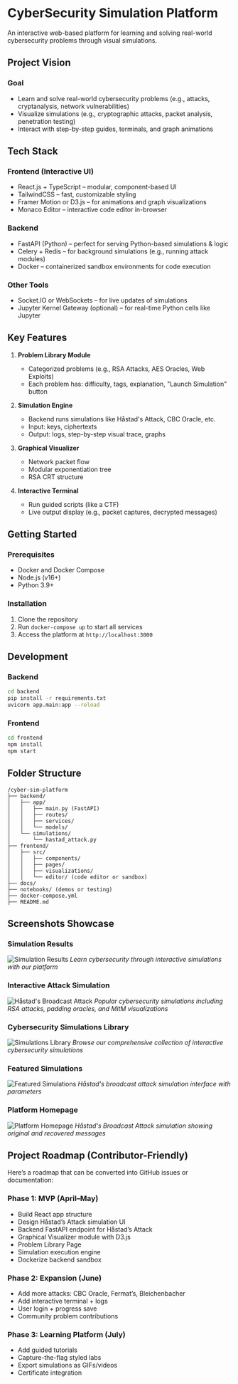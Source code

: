 # CyberSecurity Simulation Platform

An interactive web-based platform for learning and solving real-world cybersecurity problems through visual simulations.

## Project Vision

### Goal
- Learn and solve real-world cybersecurity problems (e.g., attacks, cryptanalysis, network vulnerabilities)
- Visualize simulations (e.g., cryptographic attacks, packet analysis, penetration testing)
- Interact with step-by-step guides, terminals, and graph animations

## Tech Stack

### Frontend (Interactive UI)
- React.js + TypeScript – modular, component-based UI
- TailwindCSS – fast, customizable styling
- Framer Motion or D3.js – for animations and graph visualizations
- Monaco Editor – interactive code editor in-browser

### Backend
- FastAPI (Python) – perfect for serving Python-based simulations & logic
- Celery + Redis – for background simulations (e.g., running attack modules)
- Docker – containerized sandbox environments for code execution

### Other Tools
- Socket.IO or WebSockets – for live updates of simulations
- Jupyter Kernel Gateway (optional) – for real-time Python cells like Jupyter

## Key Features

1. **Problem Library Module**
   - Categorized problems (e.g., RSA Attacks, AES Oracles, Web Exploits)
   - Each problem has: difficulty, tags, explanation, "Launch Simulation" button

2. **Simulation Engine**
   - Backend runs simulations like Håstad's Attack, CBC Oracle, etc.
   - Input: keys, ciphertexts
   - Output: logs, step-by-step visual trace, graphs

3. **Graphical Visualizer**
   - Network packet flow
   - Modular exponentiation tree
   - RSA CRT structure

4. **Interactive Terminal**
   - Run guided scripts (like a CTF)
   - Live output display (e.g., packet captures, decrypted messages)

## Getting Started

### Prerequisites
- Docker and Docker Compose
- Node.js (v16+)
- Python 3.9+

### Installation
1. Clone the repository
2. Run `docker-compose up` to start all services
3. Access the platform at `http://localhost:3000`

## Development

### Backend
```bash
cd backend
pip install -r requirements.txt
uvicorn app.main:app --reload
```

### Frontend
```bash
cd frontend
npm install
npm start
```

## Folder Structure
```
/cyber-sim-platform
├── backend/
│   ├── app/
│   │   ├── main.py (FastAPI)
│   │   ├── routes/
│   │   ├── services/
│   │   └── models/
│   └── simulations/
│       └── hastad_attack.py
├── frontend/
│   ├── src/
│   │   ├── components/
│   │   ├── pages/
│   │   ├── visualizations/
│   │   └── editor/ (code editor or sandbox)
├── docs/
├── notebooks/ (demos or testing)
├── docker-compose.yml
├── README.md
```

## Screenshots Showcase

### Simulation Results
![Simulation Results](Screenshot%202025-04-17%20004051.png)
*Learn cybersecurity through interactive simulations with our platform*

### Interactive Attack Simulation
![Håstad's Broadcast Attack](Screenshot%202025-04-17%20004114.png)
*Popular cybersecurity simulations including RSA attacks, padding oracles, and MitM visualizations*

### Cybersecurity Simulations Library
![Simulations Library](Screenshot%202025-04-17%20004130.png)
*Browse our comprehensive collection of interactive cybersecurity simulations*

### Featured Simulations 
![Featured Simulations](Screenshot%202025-04-17%20004152.png)
*Håstad's broadcast attack simulation interface with parameters*

### Platform Homepage
![Platform Homepage](Screenshot%202025-04-17%20004618.png)
*Håstad's Broadcast Attack simulation showing original and recovered messages*

## Project Roadmap (Contributor-Friendly)

Here’s a roadmap that can be converted into GitHub issues or documentation:

### Phase 1: MVP (April–May)
- Build React app structure
- Design Håstad’s Attack simulation UI
- Backend FastAPI endpoint for Håstad’s Attack
- Graphical Visualizer module with D3.js
- Problem Library Page
- Simulation execution engine
- Dockerize backend sandbox

### Phase 2: Expansion (June)
- Add more attacks: CBC Oracle, Fermat’s, Bleichenbacher
- Add interactive terminal + logs
- User login + progress save
- Community problem contributions

### Phase 3: Learning Platform (July)
- Add guided tutorials
- Capture-the-flag styled labs
- Export simulations as GIFs/videos
- Certificate integration
